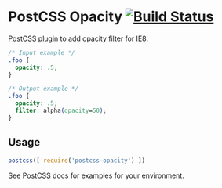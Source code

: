 # PostCSS Opacity [![Build Status](https://travis-ci.org/iamvdo/postcss-opacity.svg)](https://travis-ci.org/iamvdo/postcss-opacity)

[PostCSS] plugin to add opacity filter for IE8.

[PostCSS]: https://github.com/postcss/postcss

```css
/* Input example */
.foo {
  opacity: .5;
}
```

```css
/* Output example */
.foo {
  opacity: .5;
  filter: alpha(opacity=50);
}
```

## Usage

```js
postcss([ require('postcss-opacity') ])
```

See [PostCSS] docs for examples for your environment.
